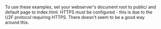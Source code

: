 To use these examples, set your webserver's document root to public/ and default
page to index.html. HTTPS *must* be configured - this is due to the U2F protocol
requiring HTTPS. There doesn't seem to be a good way around this.

